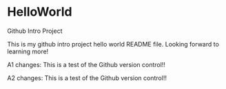 # HelloWorld
Github Intro Project

This is my github intro project hello world README file.
Looking forward to learning more!

A1 changes: This is a test of the Github version control!!

A2 changes: This is a test of the Github version control!!
